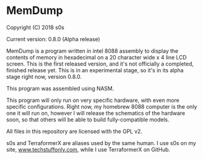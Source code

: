 # MemDump
Copyright (C) 2018 s0s

Current version: 0.8.0 (Alpha release)

MemDump is a program written in intel 8088 assembly to display the contents of memory in hexadecimal on a 20 character wide x 4 line LCD screen. This is the first released version, and it's not officially a completed, finished release yet. This is in an experimental stage, so it's in its alpha stage right now, version 0.8.0.

This program was assembled using NASM.

This program will only run on very specific hardware, with even more specific configurations. Right now, my homebrew 8088 computer is the only one it will run on, however I will release the schematics of the hardware soon, so that others will be able to build fully-compatible models.

All files in this repository are licensed with the GPL v2.

s0s and TerraformerX are aliases used by the same human. I use s0s on my site, www.techstuffonly.com, while I use TerraformerX on GitHub.
